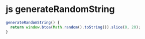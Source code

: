 # js generateRandomString

```js
generateRandomString() {
  return window.btoa(Math.random().toString()).slice(0, 20);
}
```
